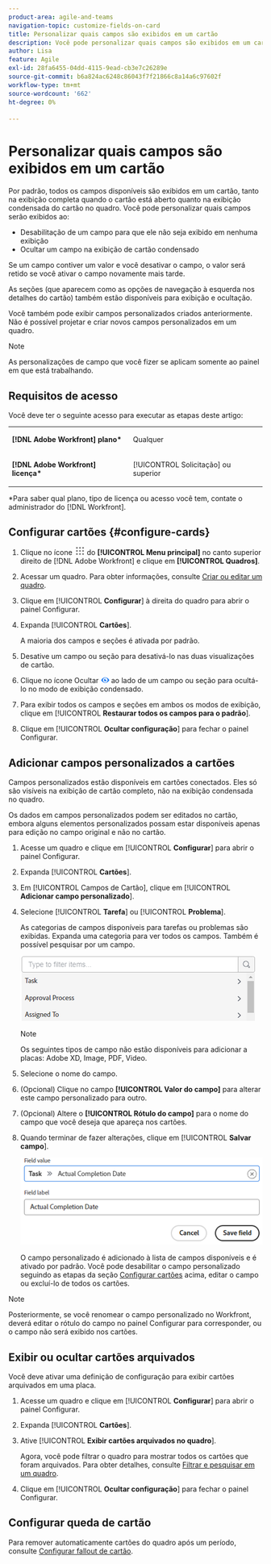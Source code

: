 ```yaml
---
product-area: agile-and-teams
navigation-topic: customize-fields-on-card
title: Personalizar quais campos são exibidos em um cartão
description: Você pode personalizar quais campos são exibidos em um cartão desativando um campo para que ele não seja exibido no cartão completo ou na exibição condensada, ou ocultando um campo na exibição de cartão condensada.
author: Lisa
feature: Agile
exl-id: 28fa6455-04dd-4115-9ead-cb3e7c26289e
source-git-commit: b6a824ac6248c86043f7f21866c8a14a6c97602f
workflow-type: tm+mt
source-wordcount: '662'
ht-degree: 0%

---
```


# Personalizar quais campos são exibidos em um cartão

Por padrão, todos os campos disponíveis são exibidos em um cartão, tanto na exibição completa quando o cartão está aberto quanto na exibição condensada do cartão no quadro. Você pode personalizar quais campos serão exibidos ao:

* Desabilitação de um campo para que ele não seja exibido em nenhuma exibição
* Ocultar um campo na exibição de cartão condensado

Se um campo contiver um valor e você desativar o campo, o valor será retido se você ativar o campo novamente mais tarde.

As seções (que aparecem como as opções de navegação à esquerda nos detalhes do cartão) também estão disponíveis para exibição e ocultação.

Você também pode exibir campos personalizados criados anteriormente. Não é possível projetar e criar novos campos personalizados em um quadro.

>[!NOTE]
>
>As personalizações de campo que você fizer se aplicam somente ao painel em que está trabalhando.

## Requisitos de acesso

Você deve ter o seguinte acesso para executar as etapas deste artigo:

<table style="table-layout:auto"> 
 <col> 
 </col> 
 <col> 
 </col> 
 <tbody> 
  <tr> 
   <td role="rowheader"><strong>[!DNL Adobe Workfront] plano*</strong></td> 
   <td> <p>Qualquer</p> </td> 
  </tr> 
  <tr> 
   <td role="rowheader"><strong>[!DNL Adobe Workfront] licença*</strong></td> 
   <td> <p>[!UICONTROL Solicitação] ou superior</p> </td> 
  </tr>
   </tbody> 
</table>

&#42;Para saber qual plano, tipo de licença ou acesso você tem, contate o administrador do [!DNL Workfront].

## Configurar cartões {#configure-cards}

1. Clique no ícone ![](assets/main-menu-icon.png) do **[!UICONTROL Menu principal]** no canto superior direito de [!DNL Adobe Workfront] e clique em **[!UICONTROL Quadros]**.
1. Acessar um quadro. Para obter informações, consulte [Criar ou editar um quadro](../../agile/get-started-with-boards/create-edit-board.md).
1. Clique em [!UICONTROL **Configurar**] à direita do quadro para abrir o painel Configurar.
1. Expanda [!UICONTROL **Cartões**].

   A maioria dos campos e seções é ativada por padrão.

1. Desative um campo ou seção para desativá-lo nas duas visualizações de cartão.
1. Clique no ícone Ocultar ![ícone Ocultar](assets/eye-hide-icon.png) ao lado de um campo ou seção para ocultá-lo no modo de exibição condensado.
1. Para exibir todos os campos e seções em ambos os modos de exibição, clique em [!UICONTROL **Restaurar todos os campos para o padrão**].
1. Clique em [!UICONTROL **Ocultar configuração**] para fechar o painel Configurar.

## Adicionar campos personalizados a cartões

Campos personalizados estão disponíveis em cartões conectados. Eles só são visíveis na exibição de cartão completo, não na exibição condensada no quadro.

Os dados em campos personalizados podem ser editados no cartão, embora alguns elementos personalizados possam estar disponíveis apenas para edição no campo original e não no cartão.

1. Acesse um quadro e clique em [!UICONTROL **Configurar**] para abrir o painel Configurar.
1. Expanda [!UICONTROL **Cartões**].
1. Em [!UICONTROL Campos de Cartão], clique em [!UICONTROL **Adicionar campo personalizado**].
1. Selecione [!UICONTROL **Tarefa**] ou [!UICONTROL **Problema**].

   As categorias de campos disponíveis para tarefas ou problemas são exibidas. Expanda uma categoria para ver todos os campos. Também é possível pesquisar por um campo.

   ![Pesquisar campo personalizado](assets/boards-search-for-custom-field.png)

   >[!NOTE]
   >
   >Os seguintes tipos de campo não estão disponíveis para adicionar a placas: Adobe XD, Image, PDF, Video.

1. Selecione o nome do campo.
1. (Opcional) Clique no campo **[!UICONTROL Valor do campo]** para alterar este campo personalizado para outro.
1. (Opcional) Altere o **[!UICONTROL Rótulo do campo]** para o nome do campo que você deseja que apareça nos cartões.
1. Quando terminar de fazer alterações, clique em [!UICONTROL **Salvar campo**].

   ![Rótulo e valor de campo personalizado](assets/save-custom-field-value-label.png)

   O campo personalizado é adicionado à lista de campos disponíveis e é ativado por padrão. Você pode desabilitar o campo personalizado seguindo as etapas da seção [Configurar cartões](customize-fields-on-card.md#configure-cards) acima, editar o campo ou excluí-lo de todos os cartões.

>[!NOTE]
>
>Posteriormente, se você renomear o campo personalizado no Workfront, deverá editar o rótulo do campo no painel Configurar para corresponder, ou o campo não será exibido nos cartões.

## Exibir ou ocultar cartões arquivados

Você deve ativar uma definição de configuração para exibir cartões arquivados em uma placa.

1. Acesse um quadro e clique em [!UICONTROL **Configurar**] para abrir o painel Configurar.
1. Expanda [!UICONTROL **Cartões**].
1. Ative [!UICONTROL **Exibir cartões arquivados no quadro**].

   Agora, você pode filtrar o quadro para mostrar todos os cartões que foram arquivados. Para obter detalhes, consulte [Filtrar e pesquisar em um quadro](/help/quicksilver/agile/get-started-with-boards/filter-search-in-board.md).

1. Clique em [!UICONTROL **Ocultar configuração**] para fechar o painel Configurar.

## Configurar queda de cartão

Para remover automaticamente cartões do quadro após um período, consulte [Configurar fallout de cartão](/help/quicksilver/agile/use-boards-agile-planning-tools/configure-card-falloff.md).
